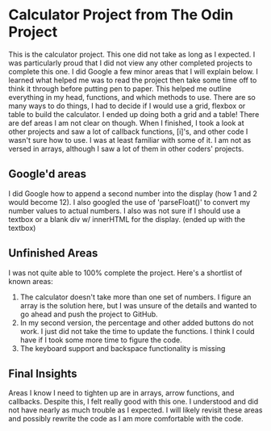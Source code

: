 # Calculator Project from The Odin Project

This is the calculator project. This one did not take as long as I expected. I was particularly proud that I did not view any other completed projects to complete this one. I did Google a few minor areas that I will explain below. I learned what helped me was to read the project then take some time off to think it through before putting pen to paper.  This helped me outline everything in my head, functions, and which methods to use.  There are so many ways to do things, I had to decide if I would use a grid, flexbox or table to build the calculator. I ended up doing both a grid and a table! There are def areas I am not clear on though. When I finished, I took a look at other projects and saw a lot of callback functions, [i]'s, and other code I wasn't sure how to use. I was at least familiar with some of it. I am not as versed in arrays, although I saw a lot of them in other coders' projects.
## Google'd areas
I did Google how to append a second number into the display (how 1 and 2 would become 12). I also googled the use of 'parseFloat()' to convert my number values to actual numbers. I also was not sure if I should use a textbox or a blank div w/ innerHTML for the display. (ended up with the textbox)
## Unfinished Areas
I was not quite able to 100% complete the project. Here's a shortlist of known areas:
1) The calculator doesn't take more than one set of numbers. I figure an array is the solution here, but I was unsure of the details and wanted to go ahead and push the project to GitHub. 
2) In my second version, the percentage and other added buttons do not work. I just did not take the time to update the functions. I think I could have if I took some more time to figure the code.
3) The keyboard support and backspace functionality is missing
## Final Insights
Areas I know I need to tighten up are in arrays, arrow functions, and callbacks. Despite this, I felt really good with this one. I understood and did not have nearly as much trouble as I expected. I will likely revisit these areas and possibly rewrite the code as I am more comfortable with the code.

